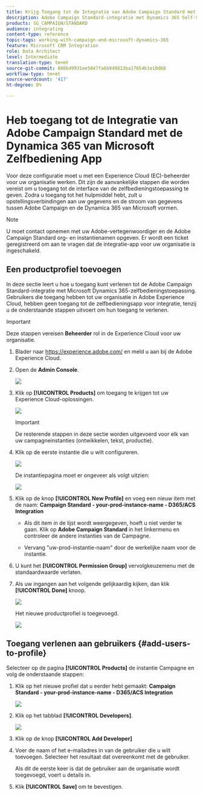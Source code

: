```yaml
---
title: Krijg Toegang tot de Integratie van Adobe Campaign Standard met Dynamics 365 Self-Service App
description: Adobe Campaign Standard-integratie met Dynamics 365 Self-Service App
products: SG_CAMPAIGN/STANDARD
audience: integrating
content-type: reference
topic-tags: working-with-campaign-and-microsoft-dynamics-365
feature: Microsoft CRM Integration
role: Data Architect
level: Intermediate
translation-type: tm+mt
source-git-commit: 088b49931ee5047fa6b949813ba17654b1e10d60
workflow-type: tm+mt
source-wordcount: '417'
ht-degree: 0%

---
```



# Heb toegang tot de Integratie van Adobe Campaign Standard met de Dynamica 365 van Microsoft Zelfbediening App

Voor deze configuratie moet u met een Experience Cloud (EC)-beheerder voor uw organisatie werken. Dit zijn de aanvankelijke stappen die worden vereist om u toegang tot de interface van de zelfbedieningstoepassing te geven. Zodra u toegang tot het hulpmiddel hebt, zult u opstellingsverbindingen aan uw gegevens en de stroom van gegevens tussen Adobe Campaign en de Dynamica 365 van Microsoft vormen.

>[!NOTE]
>
>U moet contact opnemen met uw Adobe-vertegenwoordiger en de Adobe Campaign Standard org- en instantienamen opgeven. Er wordt een ticket geregistreerd om aan te vragen dat de integratie-app voor uw organisatie is ingeschakeld.

## Een productprofiel toevoegen

In deze sectie leert u hoe u toegang kunt verlenen tot de Adobe Campaign Standard-integratie met Microsoft Dynamics 365-zelfbedieningstoepassing. Gebruikers die toegang hebben tot uw organisatie in Adobe Experience Cloud, hebben geen toegang tot de zelfbedieningsapp voor integratie, tenzij u de onderstaande stappen uitvoert om hun toegang te verlenen.

>[!IMPORTANT]
>
> Deze stappen vereisen **Beheerder** rol in de Experience Cloud voor uw organisatie.


1. Blader naar https://experience.adobe.com/ en meld u aan bij de Adobe Experience Cloud.
1. Open de **Admin Console**.

   ![](assets/do-not-localize/d365-to-acs-access-3.png)

1. Klik op **[!UICONTROL Products]** om toegang te krijgen tot uw Experience Cloud-oplossingen.

   ![](assets/do-not-localize/d365-to-acs-access-6.png)


   >[!IMPORTANT]
   >
   >De resterende stappen in deze sectie worden uitgevoerd voor elk van uw campagneinstanties (ontwikkelen, tekst, productie).

1. Klik op de eerste instantie die u wilt configureren.

   ![](assets/do-not-localize/d365-to-acs-access-6.png)

   De instantiepagina moet er ongeveer als volgt uitzien:

   ![](assets/do-not-localize/d365-to-acs-access-8.png)

1. Klik op de knop **[!UICONTROL New Profile]** en voeg een nieuw item met de naam: **Campaign Standard - your-prod-instance-name - D365/ACS Integration**

   * Als dit item in de lijst wordt weergegeven, hoeft u niet verder te gaan. Klik op **Adobe Campaign Standard** in het linkermenu en controleer de andere instanties van de Campagne.

   * Vervang &quot;uw-prod-instantie-naam&quot; door de werkelijke naam voor de instantie.

1. U kunt het **[!UICONTROL Permission Group]** vervolgkeuzemenu met de standaardwaarde verlaten.

1. Als uw ingangen aan het volgende gelijkaardig kijken, dan klik **[!UICONTROL Done]** knoop.

   ![](assets/do-not-localize/d365-to-acs-access-14.png)

   Het nieuwe productprofiel is toegevoegd.

   ![](assets/do-not-localize/d365-to-acs-access-15.png)

## Toegang verlenen aan gebruikers {#add-users-to-profile}

Selecteer op de pagina **[!UICONTROL Products]** de instantie Campagne en volg de onderstaande stappen:

1. Klik op het nieuwe profiel dat u eerder hebt gemaakt:  **Campaign Standard - your-prod-instance-name - D365/ACS Integration**

   ![](assets/do-not-localize/d365-to-acs-access-15.png)

1. Klik op het tabblad **[!UICONTROL Developers]**.

   ![](assets/do-not-localize/d365-to-acs-access-18.png)

1. Klik op de knop **[!UICONTROL Add Developer]**

1. Voer de naam of het e-mailadres in van de gebruiker die u wilt toevoegen.  Selecteer het resultaat dat overeenkomt met de gebruiker.

   Als dit de eerste keer is dat de gebruiker aan de organisatie wordt toegevoegd, voert u details in.

1. Klik **[!UICONTROL Save]** om te bevestigen.
